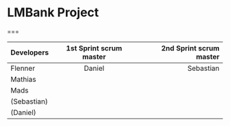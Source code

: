 # LMBank Project
===

| Developers        | 1st Sprint scrum master           | 2nd Sprint scrum master  |
| ------------- |:-------------:| -----:|
| Flenner     | Daniel | Sebastian |
| Mathias      |       |    |
| Mads   |        |     |
| (Sebastian)   |        |     |
| (Daniel)      |       |    |